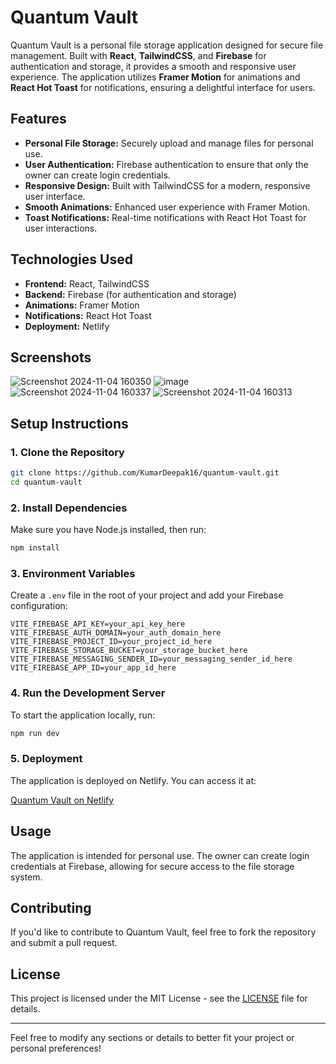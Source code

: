 # Quantum Vault

Quantum Vault is a personal file storage application designed for secure file management. Built with **React**, **TailwindCSS**, and **Firebase** for authentication and storage, it provides a smooth and responsive user experience. The application utilizes **Framer Motion** for animations and **React Hot Toast** for notifications, ensuring a delightful interface for users. 

## Features

- **Personal File Storage:** Securely upload and manage files for personal use.
- **User Authentication:** Firebase authentication to ensure that only the owner can create login credentials.
- **Responsive Design:** Built with TailwindCSS for a modern, responsive user interface.
- **Smooth Animations:** Enhanced user experience with Framer Motion.
- **Toast Notifications:** Real-time notifications with React Hot Toast for user interactions.

## Technologies Used

- **Frontend:** React, TailwindCSS
- **Backend:** Firebase (for authentication and storage)
- **Animations:** Framer Motion
- **Notifications:** React Hot Toast
- **Deployment:** Netlify

## Screenshots

![Screenshot 2024-11-04 160350](https://github.com/user-attachments/assets/644cef16-8a80-4944-aa2c-aeed60dbb414)
![image](https://github.com/user-attachments/assets/e019a301-487f-467f-bd77-650b4e10ba83)
![Screenshot 2024-11-04 160337](https://github.com/user-attachments/assets/99829408-a6d5-4eaf-8daa-d3825e5eae53)
![Screenshot 2024-11-04 160313](https://github.com/user-attachments/assets/32517c6f-5fcf-4678-bc7f-327c2fc4215f)

## Setup Instructions

### 1. Clone the Repository

```bash
git clone https://github.com/KumarDeepak16/quantum-vault.git
cd quantum-vault
```

### 2. Install Dependencies

Make sure you have Node.js installed, then run:

```bash
npm install
```

### 3. Environment Variables

Create a `.env` file in the root of your project and add your Firebase configuration:

```plaintext
VITE_FIREBASE_API_KEY=your_api_key_here
VITE_FIREBASE_AUTH_DOMAIN=your_auth_domain_here
VITE_FIREBASE_PROJECT_ID=your_project_id_here
VITE_FIREBASE_STORAGE_BUCKET=your_storage_bucket_here
VITE_FIREBASE_MESSAGING_SENDER_ID=your_messaging_sender_id_here
VITE_FIREBASE_APP_ID=your_app_id_here
```

### 4. Run the Development Server

To start the application locally, run:

```bash
npm run dev
```

### 5. Deployment

The application is deployed on Netlify. You can access it at:

[Quantum Vault on Netlify](https://quantum-vault.netlify.app)

## Usage

The application is intended for personal use. The owner can create login credentials at Firebase, allowing for secure access to the file storage system.

## Contributing

If you'd like to contribute to Quantum Vault, feel free to fork the repository and submit a pull request.

## License

This project is licensed under the MIT License - see the [LICENSE](LICENSE) file for details.

---

Feel free to modify any sections or details to better fit your project or personal preferences!
